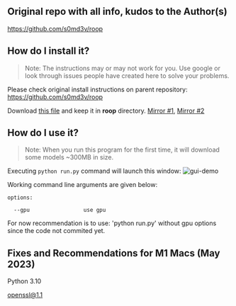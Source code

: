 ## Original repo with all info, kudos to the Author(s)
https://github.com/s0md3v/roop

## How do I install it?
> Note: The instructions may or may not work for you. Use google or look through issues people have created here to solve your problems.

Please check original install instructions on parent repository: https://github.com/s0md3v/roop

Download [this file](https://drive.google.com/file/d/1jbDUGrADco9A1MutWjO6d_1dwizh9w9P/view?usp=sharing) and keep it in **roop** directory. [Mirror #1](https://drive.google.com/file/d/1eu60OrRtn4WhKrzM4mQv4F3rIuyUXqfl/view?usp=drive_link), [Mirror #2](https://1drv.ms/u/s!AsHA3Xbnj6uAgxhb_tmQ7egHACOR?e=CPoThO)


## How do I use it?
> Note: When you run this program for the first time, it will download some models ~300MB in size.

Executing `python run.py` command will launch this window:
![gui-demo](gui-demo.png)


Working command line arguments are given below:

```
options:
  
  --gpu                 use gpu

```

For now recommendation is to use: 'python run.py' without gpu options since the code not commited yet.

## Fixes and Recommendations for M1 Macs (May 2023)
Python 3.10

openssl@1.1
